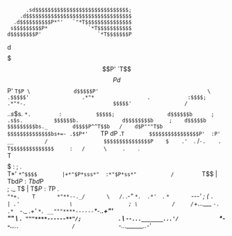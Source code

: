           .sd$$$$$$$$$$$$$$$$$$$$$$$$$$$$$$;             
        .d$$$$$$$$$$$$$$$$$$$$$$$$$$$$$$$$$$             
      .d$$$$$$$$$$P*"'   `"*T$$$$$$$$$$$$$$$             
     s$$$$$$$$$P*             `*T$$$$$$$$$$$             
    d$$$$$$$$P'                  `*T$$$$$$$P             
   d$$$$$$$P'                       `T$$$$P              
  d$$$$$$P'                           `T$P \             
 d$$$$$P'                                   \            
.$$$$$'                 .*"*                 .           
:$$$$;                  .*"*-.                           
$$$$$'                 /                      `          
$$$$$.                  .s$$s.    `*.         :          
$$$$$;                 d$$$$$$b      ;     .s$s.         
$$$$$$b.              d$$$$$$$$b     ;    d$$$$$b        
$$$$$$$$$bs._        d$$$$P^^T$$b   /    d$P"""T$b       
$$$$$$$$$$$$$$bs+=- .$$P*'    `TP       dP     .`T       
$$$$$$$$$$$$$$$$P'  :P'    __          /                 
$$$$$$$$$$$$$$$P    $    .'  `.       /`-.    .          
T$$$$$$$$$$$$$$     :   /      \     .    `.             
 T$$$$$$$$$$$$$        :        ;           \.           
  T*'   `*^$$$$        |+*"$P*sss*"  :*"$P*ss*"          
 /         `T$$        |   Tbd$P     :  Tbd$P            
;  ._        T$        |    T$$P     :   T$P      _._    
     `"*+.    T       *"**--._/       \   /`. .-*"   `*. 
     .*'  `.                  `*       `*---*'          ;
    (                              `.                   |
                   .'                \                  ;
\           /     /`*+...___          `-.             .* 
 `-._   _.+'          `*. __"""****------`*-.____.+*"'   
     "*"   \             `. """****------**"/;           
            `.         \   `--..._______...'/            
              `*--..___.`.                 /             
                          `*-...______..-*'
